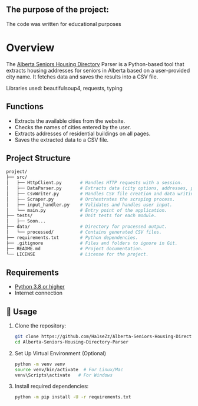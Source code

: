 ## The purpose of the project:
The code was written for educational purposes

# Overview
The [Alberta Seniors Housing Directory](https://housingdirectory.ascha.com/) Parser is a Python-based tool that extracts housing addresses for seniors in Alberta based on a user-provided city name. It fetches data and saves the results into a CSV file.

Libraries used: beautifulsoup4, requests, typing

## Functions
- Extracts the available cities from the website.
- Checks the names of cities entered by the user.
- Extracts addresses of residential buildings on all pages.
- Saves the extracted data to a CSV file.

## Project Structure

```sh
project/
├── src/
│   ├── HttpClient.py       # Handles HTTP requests with a session.
│   ├── DataParser.py       # Extracts data (city options, addresses, page count) from HTML.
│   ├── CsvWriter.py        # Handles CSV file creation and data writing.
│   ├── Scraper.py          # Orchestrates the scraping process.
│   ├── input_handler.py    # Validates and handles user input.
│   └── main.py             # Entry point of the application.
├── tests/                  # Unit tests for each module.
│   ├── Soon...
├── data/                   # Directory for processed output.
│   └── processed/          # Contains generated CSV files.
├── requirements.txt        # Python dependencies.
├── .gitignore              # Files and folders to ignore in Git.
├── README.md               # Project documentation.
└── LICENSE                 # License for the project.
```

## Requirements
- [Python 3.8 or higher](https://www.python.org/)
- Internet connection

## 📝 Usage
1. Clone the repository:

    ```sh
    git clone https://github.com/Ha1seZz/Alberta-Seniors-Housing-Directory-Parser
    cd Alberta-Seniors-Housing-Directory-Parser
    ```

2. Set Up Virtual Environment (Optional)
   ```sh
   python -m venv venv
   source venv/bin/activate  # For Linux/Mac
   venv\Scripts\activate   # For Windows
   ```

3. Install required dependencies:

    ```sh
    python -m pip install -U -r requirements.txt
    ```

##
